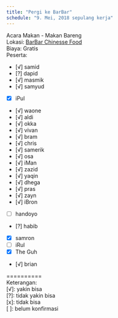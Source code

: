 ```yaml
---
title: "Pergi ke BarBar"
schedule: "9. Mei, 2018 sepulang kerja"
---
```


Acara Makan - Makan Bareng     
Lokasi: [BarBar Chinesse Food](https://goo.gl/maps/JKivmu9bBhk)    
Biaya: Gratis     
Peserta:    
- [√] samid    
- [?] dapid    
- [√] masmik    
- [√] samyud    
- [x] iPul    
- [√] waone    
- [√] aldi    
- [√] okka    
- [√] vivan    
- [√] bram    
- [√] chris    
- [√] samerik    
- [√] osa    
- [√] iMan    
- [√] zazid    
- [√] yaqin    
- [√] dhega    
- [√] pras    
- [√] zayn    
- [√] iBron    
- [ ] handoyo    
- [?] habib    
- [x] samron    
- [ ] iRul    
- [x] The Guh    
- [√] brian    

==========    
Keterangan:    
[√]: yakin bisa    
[?]: tidak yakin bisa    
[x]: tidak bisa    
[ ]: belum konfirmasi    
